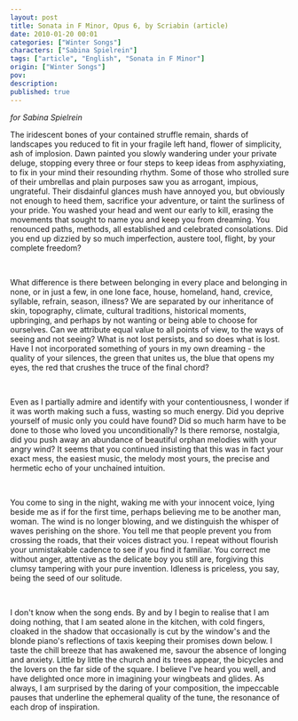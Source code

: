 ```yaml
---
layout: post
title: Sonata in F Minor, Opus 6, by Scriabin (article)
date: 2010-01-20 00:01
categories: ["Winter Songs"]
characters: ["Sabina Spielrein"]
tags: ["article", "English", "Sonata in F Minor"]
origin: ["Winter Songs"]
pov: 
description: 
published: true
---
```


*for Sabina Spielrein*

The iridescent bones of your contained struffle remain, shards of landscapes you reduced to fit in your fragile left hand, flower of simplicity, ash of implosion. Dawn painted you slowly wandering under your private deluge, stopping every three or four steps to keep ideas from asphyxiating, to fix in your mind their resounding rhythm. Some of those  who strolled sure of their umbrellas and plain purposes saw you as arrogant, impious, ungrateful. Their disdainful glances mush have annoyed you, but obviously not enough to heed them, sacrifice your adventure, or taint the surliness of your pride. You washed your head and went our early to kill, erasing the movements that sought to name you and keep you from dreaming. You renounced paths, methods, all established and celebrated consolations. Did you end up dizzied by so much imperfection, austere tool, flight, by your complete freedom?

<br>

What difference is there between belonging in every place and belonging in none, or in just a few, in one lone face, house, homeland, hand, crevice, syllable, refrain, season, illness? We are separated by our inheritance of skin, topography, climate, cultural traditions, historical moments, upbringing, and perhaps by not wanting or being able to choose for ourselves. Can we attribute equal value to all points of view, to the ways of seeing and not seeing? What is not lost persists, and so does what is lost. Have I not incorporated something of yours in my own dreaming - the quality of your silences, the green that unites us, the blue that opens my eyes, the red that crushes the truce of the final chord?

<br>

Even as I partially admire and identify with your contentiousness, I wonder if it was worth making such a fuss, wasting so much energy. Did you deprive yourself of music only you could have found? Did so much harm have to be done to those who loved you unconditionally? Is there remorse, nostalgia, did you push away an abundance of beautiful orphan melodies with your angry wind? It seems that you continued insisting that this was in fact your exact mess, the easiest music, the melody most yours, the precise and hermetic echo of your unchained intuition.

<br>

You come to sing in the night, waking me with your innocent voice, lying beside me as if for the first time, perhaps believing me to be another man, woman. The wind is no longer blowing, and we distinguish the whisper of waves perishing on the shore. You tell me that people prevent you from crossing the roads, that their voices distract you. I repeat without flourish your unmistakable cadence to see if you find it familiar. You correct me without anger, attentive as the delicate boy you still are, forgiving this clumsy tampering with your pure invention. Idleness is priceless, you say, being the seed of our solitude.

<br>

I don't know when the song ends. By and by I begin to realise that I am doing nothing, that I am seated alone in the kitchen, with cold fingers, cloaked in the shadow that occasionally is cut by the window's and the blonde piano's reflections of taxis keeping their promises down below. I taste the chill breeze that has awakened me, savour the absence of longing and anxiety. Little by little the church and its trees appear, the bicycles and the lovers on the far side of the square. I believe I've heard you well, and have delighted once more in imagining your wingbeats and glides. As always, I am surprised by the daring of your composition, the impeccable pauses that underline the ephemeral quality of the tune, the resonance of each drop of inspiration.
